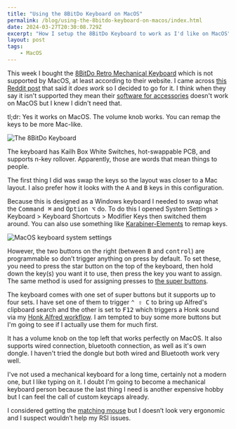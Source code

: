```yaml
---
title: "Using the 8BitDo Keyboard on MacOS"
permalink: /blog/using-the-8bitdo-keyboard-on-macos/index.html
date: 2024-03-27T20:30:08.729Z
excerpt: "How I setup the 8BitDo Keyboard to work as I'd like on MacOS"
layout: post
tags:
    - MacOS
---
```


This week I bought the [8BitDo Retro Mechanical Keyboard](https://www.8bitdo.com/retro-mechanical-keyboard/) which is not supported by MacOS, at least according to their website. I came across [this Reddit post](https://www.reddit.com/r/8bitdo/comments/17aszl4/8bitdo_mechanical_keyboard_on_mac/) that said it _does work_ so I decided to go for it. I think when they say it isn't supported they mean their [software for accessories](https://app.8bitdo.com/Ultimate-Software-V2/) doesn't work on MacOS but I knew I didn't need that.

tl;dr: Yes it works on MacOS. The volume knob works. You can remap the keys to be more Mac-like.

![The 8BitDo Keyboard](https://cdn.rknight.me/site/8bitdo-keyboard.jpg)

The keyboard has Kailh Box White Switches, hot-swappable PCB, and supports n-key rollover. Apparently, those are words that mean things to people.

The first thing I did was swap the keys so the layout was closer to a Mac layout. I also prefer how it looks with the <kbd>A</kbd> and <kbd>B</kbd> keys in this configuration.

Because this is designed as a Windows keyboard I needed to swap what the <kbd>Command ⌘</kbd> and <kbd>Option ⌥</kbd> do. To do this I opened System Settings > Keyboard > Keyboard Shortcuts > Modifier Keys then switched them around. You can also use something like [Karabiner-Elements](https://karabiner-elements.pqrs.org/) to remap keys.

![MacOS keyboard system settings](https://cdn.rknight.me/site/keyboard-system-settings.jpg)

However, the two buttons on the right (between <kbd>B</kbd> and <kbd>control</kbd>) are programmable so don’t trigger anything on press by default. To set these, you need to press the star button on the top of the keyboard, then hold down the key(s) you want it to use, then press the key you want to assign. The same method is used for assigning presses to [the super buttons](https://shop.8bitdo.com/products/8bitdo-dual-super-buttons).

The keyboard comes with one set of super buttons but it supports up to four sets. I have set one of them to trigger <kbd>⌃ ⇧ C</kbd> to bring up Alfred's clipboard search and the other is set to <kbd>F12</kbd> which triggers a Honk sound via my [Honk Alfred workflow](https://github.com/rknightuk/alfred-workflows/tree/main/workflows/honk). I am tempted to buy some more buttons but I'm going to see if I actually use them for much first.

It has a volume knob on the top left that works perfectly on MacOS. It also supports wired connection, bluetooth connection, as well as it's own dongle. I haven't tried the dongle but both wired and Bluetooth work very well.

I've not used a mechanical keyboard for a long time, certainly not a modern one, but I like typing on it. I doubt I'm going to become a mechanical keyboard person because the last thing I need is another expensive hobby but I can feel the call of custom keycaps already.

I considered getting the [matching mouse](https://shop.8bitdo.com/products/8bitdo-n30-2-4ghz-wireless-mouse-for-windows-and-mac-pc-dvd) but I doesn’t look very ergonomic and I suspect wouldn’t help my RSI issues.